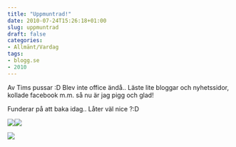 ```yaml
---
title: "Uppmuntrad!"
date: 2010-07-24T15:26:18+01:00
slug: uppmuntrad
draft: false
categories:
- Allmänt/Vardag
tags:
- blogg.se
- 2010
---
```

Av Tims pussar :D Blev inte office ändå.. Läste lite bloggar och nyhetssidor, kollade facebook m.m. så nu är jag pigg och glad!  
  
Funderar på att baka idag.. Låter väl nice ?:D  
  
![](/assets/images/blogg.se/moz-screenshot-2.png)![](file:///C:/Users/Tim/AppData/Local/Temp/moz-screenshot-3.png)

![](/assets/images/blogg.se/rbfrogkr_99459045.jpg)